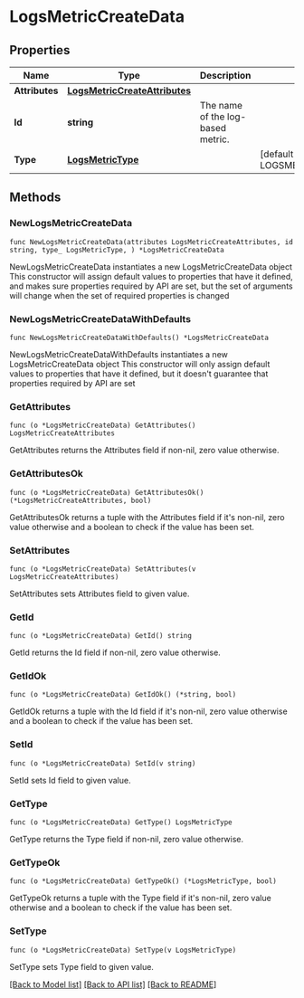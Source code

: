 # LogsMetricCreateData

## Properties

Name | Type | Description | Notes
---- | ---- | ----------- | ------
**Attributes** | [**LogsMetricCreateAttributes**](LogsMetricCreateAttributes.md) |  | 
**Id** | **string** | The name of the log-based metric. | 
**Type** | [**LogsMetricType**](LogsMetricType.md) |  | [default to LOGSMETRICTYPE_LOGS_METRICS]

## Methods

### NewLogsMetricCreateData

`func NewLogsMetricCreateData(attributes LogsMetricCreateAttributes, id string, type_ LogsMetricType, ) *LogsMetricCreateData`

NewLogsMetricCreateData instantiates a new LogsMetricCreateData object
This constructor will assign default values to properties that have it defined,
and makes sure properties required by API are set, but the set of arguments
will change when the set of required properties is changed

### NewLogsMetricCreateDataWithDefaults

`func NewLogsMetricCreateDataWithDefaults() *LogsMetricCreateData`

NewLogsMetricCreateDataWithDefaults instantiates a new LogsMetricCreateData object
This constructor will only assign default values to properties that have it defined,
but it doesn't guarantee that properties required by API are set

### GetAttributes

`func (o *LogsMetricCreateData) GetAttributes() LogsMetricCreateAttributes`

GetAttributes returns the Attributes field if non-nil, zero value otherwise.

### GetAttributesOk

`func (o *LogsMetricCreateData) GetAttributesOk() (*LogsMetricCreateAttributes, bool)`

GetAttributesOk returns a tuple with the Attributes field if it's non-nil, zero value otherwise
and a boolean to check if the value has been set.

### SetAttributes

`func (o *LogsMetricCreateData) SetAttributes(v LogsMetricCreateAttributes)`

SetAttributes sets Attributes field to given value.


### GetId

`func (o *LogsMetricCreateData) GetId() string`

GetId returns the Id field if non-nil, zero value otherwise.

### GetIdOk

`func (o *LogsMetricCreateData) GetIdOk() (*string, bool)`

GetIdOk returns a tuple with the Id field if it's non-nil, zero value otherwise
and a boolean to check if the value has been set.

### SetId

`func (o *LogsMetricCreateData) SetId(v string)`

SetId sets Id field to given value.


### GetType

`func (o *LogsMetricCreateData) GetType() LogsMetricType`

GetType returns the Type field if non-nil, zero value otherwise.

### GetTypeOk

`func (o *LogsMetricCreateData) GetTypeOk() (*LogsMetricType, bool)`

GetTypeOk returns a tuple with the Type field if it's non-nil, zero value otherwise
and a boolean to check if the value has been set.

### SetType

`func (o *LogsMetricCreateData) SetType(v LogsMetricType)`

SetType sets Type field to given value.



[[Back to Model list]](../README.md#documentation-for-models) [[Back to API list]](../README.md#documentation-for-api-endpoints) [[Back to README]](../README.md)



